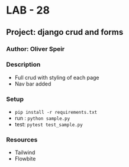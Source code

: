 # LAB - 28

## Project: django crud and forms

### Author: Oliver Speir

### Description
- Full crud with styling of each page
- Nav bar added

### Setup

- `pip install -r requirements.txt`
- run : `python sample.py`
- test: `pytest test_sample.py`

### Resources
- Tailwind
- Flowbite
